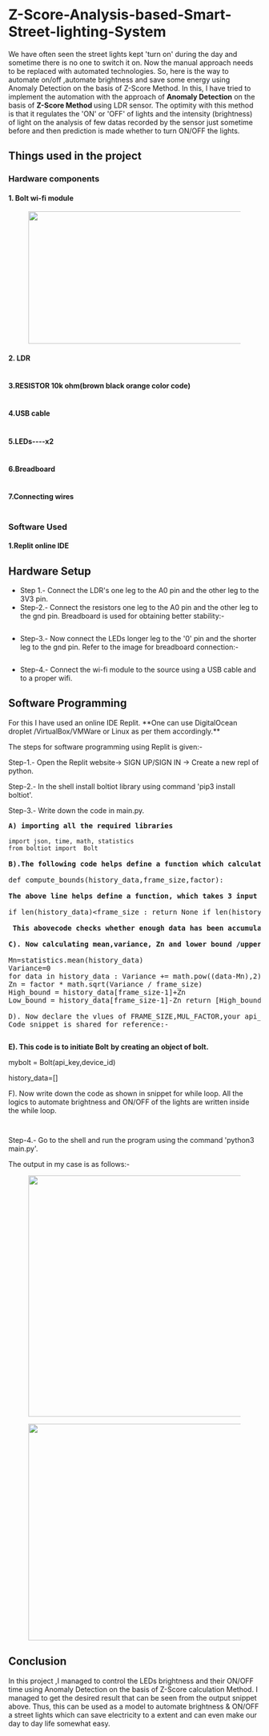 # Z-Score-Analysis-based-Smart-Street-lighting-System
We have often seen the street lights kept 'turn on' during the day and sometime there is no one to switch it on. Now the manual approach needs to be replaced with automated technologies.  So, here is the way to automate on/off ,automate brightness and save some energy using Anomaly Detection on the basis of Z-Score Method.
In this, I have tried to implement the automation with the  approach of <strong>Anomaly Detection</strong> on the basis of <strong> Z-Score Method </strong>using LDR sensor.
The optimity with this method is that it regulates the 'ON' or 'OFF' of lights and the intensity (brightness) of light  on the analysis of few datas recorded by the sensor just sometime before and  then prediction is made whether to turn ON/OFF the lights. 
<!-- wp:heading -->
<h2>Things used in the project</h2>
<!-- /wp:heading -->

<!-- wp:heading {"level":3} -->
<h3>Hardware components</h3>
<!-- /wp:heading -->

<!-- wp:group -->
<div class="wp-block-group"><div class="wp-block-group__inner-container"><!-- wp:heading {"level":4} -->
<h4>1. Bolt wi-fi module </h4>
<!-- /wp:heading -->

<!-- wp:image {"id":15331,"width":568,"height":264,"sizeSlug":"large"} -->
<figure class="wp-block-image size-large is-resized"><img src="https://projectsubmission.boltiot.com/wp-content/uploads/2022/06/wifi-module-rotated.jpg" alt="" class="wp-image-15331" width="568" height="264"/></figure>
<!-- /wp:image --></div></div>
<!-- /wp:group -->

<!-- wp:heading {"level":4} -->
<h4>2. LDR</h4>
<!-- /wp:heading -->

<!-- wp:image {"id":15332,"sizeSlug":"large"} -->
<figure class="wp-block-image size-large"><img src="https://projectsubmission.boltiot.com/wp-content/uploads/2022/06/ldr-2.jpg" alt="" class="wp-image-15332"/></figure>
<!-- /wp:image -->

<!-- wp:heading {"level":4} -->
<h4>3.RESISTOR 10k ohm(brown black orange color code)</h4>
<!-- /wp:heading -->

<!-- wp:image {"id":15333,"sizeSlug":"large"} -->
<figure class="wp-block-image size-large"><img src="https://projectsubmission.boltiot.com/wp-content/uploads/2022/06/R.jpg" alt="" class="wp-image-15333"/></figure>
<!-- /wp:image -->

<!-- wp:heading {"level":4} -->
<h4>4.USB cable</h4>
<!-- /wp:heading -->

<!-- wp:image {"id":15334,"sizeSlug":"large"} -->
<figure class="wp-block-image size-large"><img src="https://projectsubmission.boltiot.com/wp-content/uploads/2022/06/usb-cable.jpg" alt="" class="wp-image-15334"/></figure>
<!-- /wp:image -->

<!-- wp:heading {"level":4} -->
<h4>5.LEDs----x2</h4>
<!-- /wp:heading -->

<!-- wp:image {"id":15335,"sizeSlug":"large"} -->
<figure class="wp-block-image size-large"><img src="https://projectsubmission.boltiot.com/wp-content/uploads/2022/06/LEDS.jpg" alt="" class="wp-image-15335"/></figure>
<!-- /wp:image -->

<!-- wp:heading {"level":4} -->
<h4>6.Breadboard</h4>
<!-- /wp:heading -->

<!-- wp:image {"id":15336,"sizeSlug":"large"} -->
<figure class="wp-block-image size-large"><img src="https://projectsubmission.boltiot.com/wp-content/uploads/2022/06/BREADBOARD.jpg" alt="" class="wp-image-15336"/></figure>
<!-- /wp:image -->

<!-- wp:heading {"level":4} -->
<h4>7.Connecting wires</h4>
<!-- /wp:heading -->

<!-- wp:image {"id":15337,"sizeSlug":"large"} -->
<figure class="wp-block-image size-large"><img src="https://projectsubmission.boltiot.com/wp-content/uploads/2022/06/WIRES.jpg" alt="" class="wp-image-15337"/></figure>
<!-- /wp:image -->

<!-- wp:heading {"level":3} -->
<h3>Software Used</h3>
<!-- /wp:heading -->

<!-- wp:heading {"level":4} -->
<h4>1.Replit online IDE</h4>
<!-- /wp:heading -->

<!-- wp:heading -->
<h2>Hardware Setup</h2>
<!-- /wp:heading -->

<!-- wp:list -->
<ul><li>Step 1.- Connect the LDR's one leg to the A0 pin and the other leg to the 3V3 pin.</li><li>Step-2.- Connect the resistors one leg to the A0 pin and  the other leg to the gnd pin. Breadboard is used for obtaining better stability:-</li></ul>
<!-- /wp:list -->

<!-- wp:image {"id":15322,"sizeSlug":"large"} -->
<figure class="wp-block-image size-large"><img src="https://projectsubmission.boltiot.com/wp-content/uploads/2022/06/1-rotated.jpg" alt="" class="wp-image-15322"/></figure>
<!-- /wp:image -->

<!-- wp:list -->
<ul><li>Step-3.- Now connect the LEDs longer leg to the '0' pin and the shorter leg to the gnd pin. Refer to the image for breadboard connection:- </li></ul>
<!-- /wp:list -->

<!-- wp:image {"id":15323,"sizeSlug":"large"} -->
<figure class="wp-block-image size-large"><img src="https://projectsubmission.boltiot.com/wp-content/uploads/2022/06/cover-image-1-rotated.jpg" alt="" class="wp-image-15323"/></figure>
<!-- /wp:image -->

<!-- wp:list -->
<ul><li>Step-4.- Connect the wi-fi module to the source using a USB cable and to a proper wifi. </li></ul>
<!-- /wp:list -->

<!-- wp:heading -->
<h2>Software Programming</h2>
<!-- /wp:heading -->

<!-- wp:paragraph -->
<p>For this I have used an online IDE Replit. **One can  use DigitalOcean droplet /VirtualBox/VMWare or Linux as per them accordingly.**</p>
<!-- /wp:paragraph -->

<!-- wp:paragraph -->
<p> The steps for software programming using Replit is given:-</p>
<!-- /wp:paragraph -->

<!-- wp:paragraph -->
<p>Step-1.- Open the Replit website-&gt; SIGN UP/SIGN IN -&gt; Create a new repl of python.</p>
<!-- /wp:paragraph -->

<!-- wp:paragraph -->
<p>Step-2.- In the shell install boltiot library using command 'pip3 install boltiot'.</p>
<!-- /wp:paragraph -->

<!-- wp:paragraph -->
<p>Step-3.- Write down the code in main.py.</p>
<!-- /wp:paragraph -->

<!-- wp:preformatted -->
<pre class="wp-block-preformatted"><strong>A) importing all the required libraries</strong>

<code>import json, time, math, statistics
from boltiot import  Bolt</code>

<strong>B).The following code helps define a function which calculates the Z-score and the using the Z-score calculates the boundaries required for anomaly detection.</strong>

def compute_bounds(history_data,frame_size,factor):

<strong>The above line helps define a function, which takes 3 input variables: hisotry_data, frame_size and factor.</strong>

if len(history_data)&lt;frame_size : return None if len(history_data)&gt;frame_size : del history_data[0:len(history_data)-frame_size]

 <strong>This abovecode checks whether enough data has been accumulated to calculate the Z-score, and if there is too much data, then the code deletes the older data.</strong>

<strong>C). Now calculating mean,variance, Zn and lower bound /upper bound :-</strong>

Mn=statistics.mean(history_data)
Variance=0 
for data in history_data : Variance += math.pow((data-Mn),2)
Zn = factor * math.sqrt(Variance / frame_size)
High_bound = history_data[frame_size-1]+Zn 
Low_bound = history_data[frame_size-1]-Zn return [High_bound,Low_bound]

D). Now declare the vlues of FRAME_SIZE,MUL_FACTOR,your api_key and your device_id.
Code snippet is shared for reference:-</pre>
<!-- /wp:preformatted -->

<!-- wp:image {"id":15338,"sizeSlug":"large"} -->
<figure class="wp-block-image size-large"><img src="https://projectsubmission.boltiot.com/wp-content/uploads/2022/06/Screenshot-162.png" alt="" class="wp-image-15338"/></figure>
<!-- /wp:image -->

<!-- wp:group -->
<div class="wp-block-group"><div class="wp-block-group__inner-container"><!-- wp:paragraph -->
<p><strong>E). This code is to initiate Bolt</strong> <strong>by creating an object of bolt.</strong></p>
<!-- /wp:paragraph -->

<!-- wp:group -->
<div class="wp-block-group"><div class="wp-block-group__inner-container"><!-- wp:paragraph -->
<p>mybolt = Bolt(api_key,device_id)</p>
<!-- /wp:paragraph -->

<!-- wp:paragraph -->
<p> history_data=[]</p>
<!-- /wp:paragraph --></div></div>
<!-- /wp:group --></div></div>
<!-- /wp:group -->

<!-- wp:paragraph -->
<p>F). Now write down the code as shown in snippet for while loop. All the logics to automate brightness and ON/OFF of the lights are written inside the while loop. </p>
<!-- /wp:paragraph -->

<!-- wp:image {"id":15339,"sizeSlug":"large"} -->
<figure class="wp-block-image size-large"><img src="https://projectsubmission.boltiot.com/wp-content/uploads/2022/06/Screenshot-163.png" alt="" class="wp-image-15339"/></figure>
<!-- /wp:image -->

<!-- wp:image {"id":15340,"sizeSlug":"large"} -->
<figure class="wp-block-image size-large"><img src="https://projectsubmission.boltiot.com/wp-content/uploads/2022/06/Screenshot-170.png" alt="" class="wp-image-15340"/></figure>
<!-- /wp:image -->

<!-- wp:paragraph -->
<p>Step-4.- Go to the shell and run the program using the command 'python3 main.py'.</p>
<!-- /wp:paragraph -->

<!-- wp:paragraph -->
<p>The output in my case is as follows:-</p>
<!-- /wp:paragraph -->

<!-- wp:image {"id":15341,"width":462,"height":481,"sizeSlug":"large"} -->
<figure class="wp-block-image size-large is-resized"><img src="https://projectsubmission.boltiot.com/wp-content/uploads/2022/06/Screenshot-171.png" alt="" class="wp-image-15341" width="462" height="481"/></figure>
<!-- /wp:image -->

<!-- wp:image {"id":15342,"width":475,"height":432,"sizeSlug":"large"} -->
<figure class="wp-block-image size-large is-resized"><img src="https://projectsubmission.boltiot.com/wp-content/uploads/2022/06/Screenshot-172.png" alt="" class="wp-image-15342" width="475" height="432"/></figure>
<!-- /wp:image -->

<!-- wp:heading -->
<h2>Conclusion</h2>
<!-- /wp:heading -->

<!-- wp:paragraph -->
<p>In this project ,I managed to control the LEDs brightness and their ON/OFF time using Anomaly Detection on the basis of Z-Score calculation Method. I managed to get the desired result that can be seen from the output snippet above. Thus, this can be used as a model to automate brightness &amp; ON/OFF  a street lights which can save electricity to a extent and can even make our day to day life somewhat easy. </p>
<!-- /wp:paragraph -->

<!-- wp:paragraph -->
<p></p>
<!-- /wp:paragraph -->
